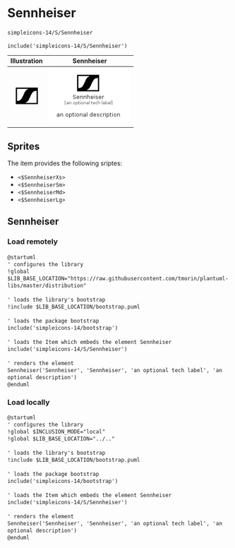 # Sennheiser


```text
simpleicons-14/S/Sennheiser
```

```text
include('simpleicons-14/S/Sennheiser')
```



| Illustration | Sennheiser |
| :---: | :---: |
| ![illustration for Illustration](../../simpleicons-14/S/Sennheiser.png) | ![illustration for Sennheiser](../../simpleicons-14/S/Sennheiser.Local.png) |



## Sprites
The item provides the following sriptes:

- `<$SennheiserXs>`
- `<$SennheiserSm>`
- `<$SennheiserMd>`
- `<$SennheiserLg>`





## Sennheiser

### Load remotely
```plantuml
@startuml
' configures the library
!global $LIB_BASE_LOCATION="https://raw.githubusercontent.com/tmorin/plantuml-libs/master/distribution"

' loads the library's bootstrap
!include $LIB_BASE_LOCATION/bootstrap.puml

' loads the package bootstrap
include('simpleicons-14/bootstrap')

' loads the Item which embeds the element Sennheiser
include('simpleicons-14/S/Sennheiser')

' renders the element
Sennheiser('Sennheiser', 'Sennheiser', 'an optional tech label', 'an optional description')
@enduml
```

### Load locally
```plantuml
@startuml
' configures the library
!global $INCLUSION_MODE="local"
!global $LIB_BASE_LOCATION="../.."

' loads the library's bootstrap
!include $LIB_BASE_LOCATION/bootstrap.puml

' loads the package bootstrap
include('simpleicons-14/bootstrap')

' loads the Item which embeds the element Sennheiser
include('simpleicons-14/S/Sennheiser')

' renders the element
Sennheiser('Sennheiser', 'Sennheiser', 'an optional tech label', 'an optional description')
@enduml
```

